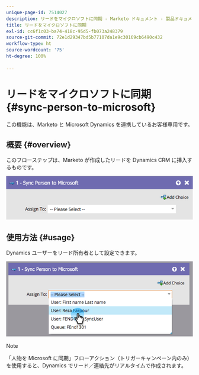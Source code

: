 ```yaml
---
unique-page-id: 7514027
description: リードをマイクロソフトに同期 - Marketo ドキュメント - 製品ドキュメント
title: リードをマイクロソフトに同期
exl-id: cc6f1c03-ba74-418c-95d5-fb073a248379
source-git-commit: 72e1d29347bd5b77107da1e9c30169cb6490c432
workflow-type: ht
source-wordcount: '75'
ht-degree: 100%

---
```


# リードをマイクロソフトに同期 {#sync-person-to-microsoft}

この機能は、Marketo と Microsoft Dynamics を連携しているお客様専用です。

## 概要 {#overview}

このフローステップは、Marketo が作成したリードを Dynamics CRM に挿入するものです。

![](assets/one.png)

## 使用方法 {#usage}

Dynamics ユーザーをリード所有者として設定できます。

![](assets/two.png)

>[!NOTE]
>
>「人物を Microsoft に同期」フローアクション（トリガーキャンペーン内のみ）を使用すると、Dynamics でリード／連絡先がリアルタイムで作成されます。

